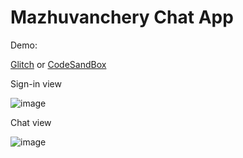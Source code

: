 # Mazhuvanchery Chat App

Demo: 

[Glitch](https://ashik-chatapp.glitch.me/) or 
[CodeSandBox](https://dmtr7.csb.app/) 

Sign-in view

![image](https://user-images.githubusercontent.com/17526871/120106910-810ab480-c17c-11eb-9103-8d87dfae458d.png)


Chat view

![image](https://user-images.githubusercontent.com/17526871/120106894-6df7e480-c17c-11eb-8202-a9868810428e.png)


